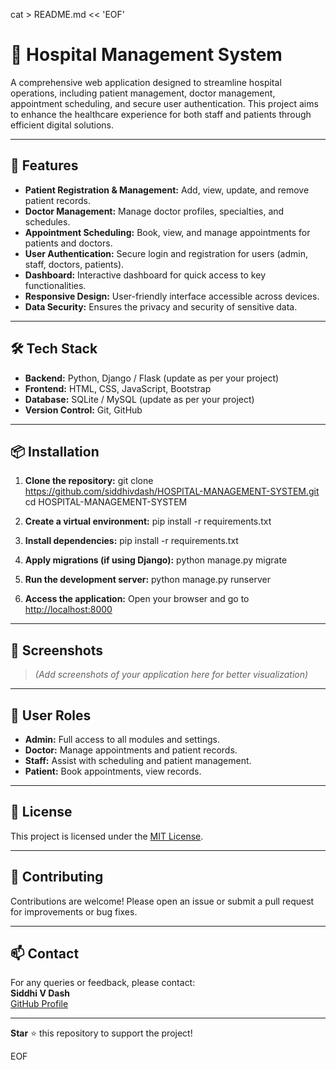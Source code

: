 cat > README.md << 'EOF'
# 🏥 Hospital Management System

A comprehensive web application designed to streamline hospital operations, including patient management, doctor management, appointment scheduling, and secure user authentication. This project aims to enhance the healthcare experience for both staff and patients through efficient digital solutions.

---

## 🚀 Features

- **Patient Registration & Management:** Add, view, update, and remove patient records.
- **Doctor Management:** Manage doctor profiles, specialties, and schedules.
- **Appointment Scheduling:** Book, view, and manage appointments for patients and doctors.
- **User Authentication:** Secure login and registration for users (admin, staff, doctors, patients).
- **Dashboard:** Interactive dashboard for quick access to key functionalities.
- **Responsive Design:** User-friendly interface accessible across devices.
- **Data Security:** Ensures the privacy and security of sensitive data.

---

## 🛠️ Tech Stack

- **Backend:** Python, Django / Flask (update as per your project)
- **Frontend:** HTML, CSS, JavaScript, Bootstrap
- **Database:** SQLite / MySQL (update as per your project)
- **Version Control:** Git, GitHub

---

## 📦 Installation

1. **Clone the repository:**
git clone https://github.com/siddhivdash/HOSPITAL-MANAGEMENT-SYSTEM.git
cd HOSPITAL-MANAGEMENT-SYSTEM


2. **Create a virtual environment:**
pip install -r requirements.txt


3. **Install dependencies:**
pip install -r requirements.txt


4. **Apply migrations (if using Django):**
python manage.py migrate


5. **Run the development server:**
python manage.py runserver


6. **Access the application:**
Open your browser and go to [http://localhost:8000](http://localhost:8000)

---

## 📸 Screenshots

> *(Add screenshots of your application here for better visualization)*

---

## 👤 User Roles

- **Admin:** Full access to all modules and settings.
- **Doctor:** Manage appointments and patient records.
- **Staff:** Assist with scheduling and patient management.
- **Patient:** Book appointments, view records.

---

## 📄 License

This project is licensed under the [MIT License](LICENSE).

---

## 🤝 Contributing

Contributions are welcome! Please open an issue or submit a pull request for improvements or bug fixes.

---

## 📫 Contact

For any queries or feedback, please contact:  
**Siddhi V Dash**  
[GitHub Profile](https://github.com/siddhivdash)

---

**Star** ⭐ this repository to support the project!

EOF
